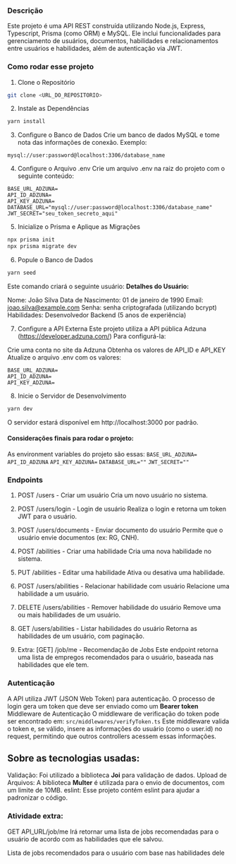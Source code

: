 ### Descrição

Este projeto é uma API REST construída utilizando Node.js, Express, Typescript, Prisma (como ORM) e MySQL. Ele inclui funcionalidades para gerenciamento de usuários, documentos, habilidades e relacionamentos entre usuários e habilidades, além de autenticação via JWT.

### Como rodar esse projeto
1. Clone o Repositório
```bash
git clone <URL_DO_REPOSITORIO>
```
2. Instale as Dependências
```bash
yarn install
```
3. Configure o Banco de Dados
Crie um banco de dados MySQL e tome nota das informações de conexão.
Exemplo:
```
mysql://user:password@localhost:3306/database_name
```
4. Configure o Arquivo .env
Crie um arquivo .env na raiz do projeto com o seguinte conteúdo:
```env
BASE_URL_ADZUNA=
API_ID_ADZUNA=
API_KEY_ADZUNA=
DATABASE_URL="mysql://user:password@localhost:3306/database_name"
JWT_SECRET="seu_token_secreto_aqui"
```
5. Inicialize o Prisma e Aplique as Migrações
```bash
npx prisma init
npx prisma migrate dev
```
6. Popule o Banco de Dados
```bash
yarn seed
```
Este comando criará o seguinte usuário:
**Detalhes do Usuário:**

Nome: João Silva
Data de Nascimento: 01 de janeiro de 1990
Email: joao.silva@example.com
Senha: senha criptografada (utilizando bcrypt)
Habilidades:
Desenvolvedor Backend (5 anos de experiência)



7. Configure a API Externa
Este projeto utiliza a API pública Adzuna (https://developer.adzuna.com/)
Para configurá-la:

Crie uma conta no site da Adzuna
Obtenha os valores de API_ID e API_KEY
Atualize o arquivo .env com os valores:
```env
BASE_URL_ADZUNA=
API_ID_ADZUNA=
API_KEY_ADZUNA=
```

8. Inicie o Servidor de Desenvolvimento
```bash
yarn dev
```
O servidor estará disponível em http://localhost:3000 por padrão.
#### Considerações finais para rodar o projeto:

As environment variables do projeto são essas:
`BASE_URL_ADZUNA=`
`API_ID_ADZUNA`
`API_KEY_ADZUNA=`
`DATABASE_URL=""`
`JWT_SECRET=""`

### Endpoints

1. POST /users - Criar um usuário
   Cria um novo usuário no sistema.

2. POST /users/login - Login de usuário
   Realiza o login e retorna um token JWT para o usuário.

3. POST /users/documents - Enviar documento do usuário
   Permite que o usuário envie documentos (ex: RG, CNH).

4. POST /abilities - Criar uma habilidade
   Cria uma nova habilidade no sistema.

5. PUT /abilities - Editar uma habilidade
   Ativa ou desativa uma habilidade.

6. POST /users/abilities - Relacionar habilidade com usuário
   Relacione uma habilidade a um usuário.

7. DELETE /users/abilities - Remover habilidade do usuário
   Remove uma ou mais habilidades de um usuário.

8. GET /users/abilities - Listar habilidades do usuário
   Retorna as habilidades de um usuário, com paginação.

9. Extra: [GET] /job/me - Recomendação de Jobs
   Este endpoint retorna uma lista de empregos recomendados para o usuário, baseada nas habilidades que ele tem.

### Autenticação

A API utiliza JWT (JSON Web Token) para autenticação. O processo de login gera um token que deve ser enviado como um **Bearer token**
Middleware de Autenticação
O middleware de verificação do token pode ser encontrado em:
`src/middlewares/verifyToken.ts`
Este middleware valida o token e, se válido, insere as informações do usuário (como o user.id) no request, permitindo que outros controllers acessem essas informações.

## Sobre as tecnologias usadas:

Validação: Foi utilizado a biblioteca **Joi** para validação de dados.
Upload de Arquivos: A biblioteca **Multer** é utilizada para o envio de documentos, com um limite de 10MB.
eslint: Esse projeto contém eslint para ajudar a padronizar o código.

### Atividade extra:

GET  API_URL/job/me
Irá retornar uma lista de jobs recomendadas para o usuário de acordo com as habilidades que ele salvou.

Lista de jobs recomendados para o usuário com base nas habilidades dele
```
